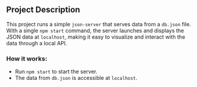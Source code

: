 ## Project Description

This project runs a simple `json-server` that serves data from a `db.json` file. With a single `npm start` command, the server launches and displays the JSON data at `localhost`, making it easy to visualize and interact with the data through a local API.

### How it works:
- Run `npm start` to start the server.
- The data from `db.json` is accessible at `localhost`.
